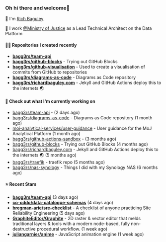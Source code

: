 ### Oh hi there and welcome👋

👐 I'm [Rich Baguley](https://richardbaguley.com/about)

🏢 I work [@Ministry of Justice](https://github.com/ministryofjustice) as a Lead Technical Architect on the Data Platform

#### 👨‍💻 Repositories I created recently
- **[bagg3rs/team-api](https://github.com/bagg3rs/team-api)**
- **[bagg3rs/github-blocks](https://github.com/bagg3rs/github-blocks)** - Trying out GitHub Blocks
- **[bagg3rs/github-visualisation](https://github.com/bagg3rs/github-visualisation)** - Used to create a visualisation of commits from GitHub to repositories
- **[bagg3rs/diagrams-as-code](https://github.com/bagg3rs/diagrams-as-code)** - Diagrams as Code repository
- **[bagg3rs/richardbaguley.com](https://github.com/bagg3rs/richardbaguley.com)** - Jekyll and GitHub Actions deploy this to the internets 🌏

#### 👷 Check out what I'm currently working on

- [bagg3rs/team-api](https://github.com/bagg3rs/team-api) -  (2 days ago)
- [bagg3rs/diagrams-as-code](https://github.com/bagg3rs/diagrams-as-code) - Diagrams as Code repository (1 month ago)
- [moj-analytical-services/user-guidance](https://github.com/moj-analytical-services/user-guidance) - User guidance for the MoJ Analytical Platform (1 month ago)
- [bagg3rs/github-actions-sandbox](https://github.com/bagg3rs/github-actions-sandbox) -  (3 months ago)
- [bagg3rs/github-blocks](https://github.com/bagg3rs/github-blocks) - Trying out GitHub Blocks (4 months ago)
- [bagg3rs/richardbaguley.com](https://github.com/bagg3rs/richardbaguley.com) - Jekyll and GitHub Actions deploy this to the internets 🌏 (5 months ago)
- [bagg3rs/traefik](https://github.com/bagg3rs/traefik) - traefik repo (5 months ago)
- [bagg3rs/nas-synology](https://github.com/bagg3rs/nas-synology) - Things I did with my Synology NAS (6 months ago)

#### ⭐ Recent Stars


- **[bagg3rs/team-api](https://github.com/bagg3rs/team-api)** (3 days ago)
- **[co-cddo/data-catalogue-schemas](https://github.com/co-cddo/data-catalogue-schemas)** (4 days ago)
- **[bregman-arie/sre-checklist](https://github.com/bregman-arie/sre-checklist)** - A checklist of anyone practicing Site Reliability Engineering (5 days ago)
- **[GraphiteEditor/Graphite](https://github.com/GraphiteEditor/Graphite)** - 2D raster &amp; vector editor that melds traditional layers &amp; tools with a modern node-based, fully non-destructive procedural workflow. (1 week ago)
- **[juliangarnier/anime](https://github.com/juliangarnier/anime)** - JavaScript animation engine (1 week ago)
